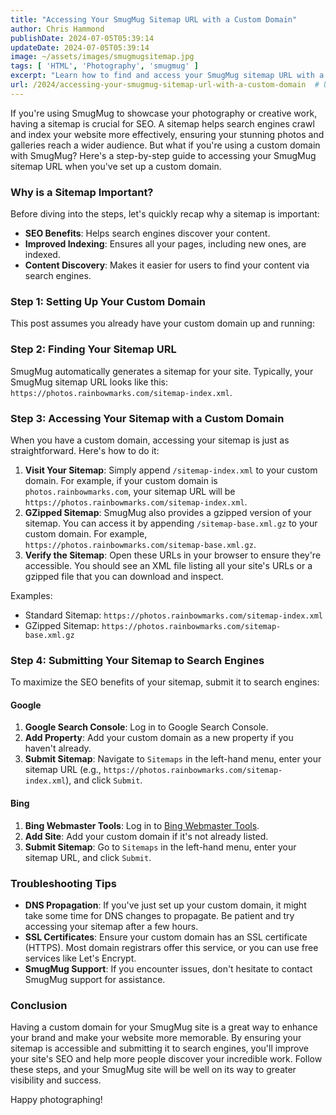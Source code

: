 ```yaml
---
title: "Accessing Your SmugMug Sitemap URL with a Custom Domain"
author: Chris Hammond
publishDate: 2024-07-05T05:39:14
updateDate: 2024-07-05T05:39:14
image: ~/assets/images/smugmugsitemap.jpg
tags: [ 'HTML', 'Photography', 'smugmug' ]
excerpt: "Learn how to find and access your SmugMug sitemap URL with a custom domain for better SEO. Follow this guide to maximize your website's visibility and reach."
url: /2024/accessing-your-smugmug-sitemap-url-with-a-custom-domain  # Use the generated URL with year
---
```

<p>If you&#39;re using SmugMug to showcase your photography or creative work, having a sitemap is crucial for SEO. A sitemap helps search engines crawl and index your website more effectively, ensuring your stunning photos and galleries reach a wider audience. But what if you&#39;re using a custom domain with SmugMug? Here&#39;s a step-by-step guide to accessing your SmugMug sitemap URL when you&#39;ve set up a custom domain.</p>  <h3>Why is a Sitemap Important?</h3>  <p>Before diving into the steps, let&#39;s quickly recap why a sitemap is important:</p>  <ul>  <li><strong>SEO Benefits</strong>: Helps search engines discover your content.</li>  <li><strong>Improved Indexing</strong>: Ensures all your pages, including new ones, are indexed.</li>  <li><strong>Content Discovery</strong>: Makes it easier for users to find your content via search engines.</li> </ul>  <h3>Step 1: Setting Up Your Custom Domain</h3>  <p>This post assumes you already have your custom domain up and running:</p>  <h3>Step 2: Finding Your Sitemap URL</h3>  <p>SmugMug automatically generates a sitemap for your site. Typically, your SmugMug sitemap URL looks like this: <code> https://photos.rainbowmarks.com/sitemap-index.xml</code>.</p>  <h3>Step 3: Accessing Your Sitemap with a Custom Domain</h3>  <p>When you have a custom domain, accessing your sitemap is just as straightforward. Here&#39;s how to do it:</p>  <ol>  <li><strong>Visit Your Sitemap</strong>: Simply append <code>/sitemap-index.xml</code> to your custom domain. For example, if your custom domain is <code>photos.rainbowmarks.com</code>, your sitemap URL will be <code>https://photos.rainbowmarks.com/sitemap-index.xml</code>.</li>  <li><strong>GZipped Sitemap</strong>: SmugMug also provides a gzipped version of your sitemap. You can access it by appending <code>/sitemap-base.xml.gz</code> to your custom domain. For example, <code>https://photos.rainbowmarks.com/sitemap-base.xml.gz</code>.</li>  <li><strong>Verify the Sitemap</strong>: Open these URLs in your browser to ensure they&#39;re accessible. You should see an XML file listing all your site&#39;s URLs or a gzipped file that you can download and inspect.</li> </ol>  <p>Examples:</p>  <ul>  <li>Standard Sitemap: <code>https://photos.rainbowmarks.com/sitemap-index.xml</code></li>  <li>GZipped Sitemap: <code>https://photos.rainbowmarks.com/sitemap-base.xml.gz</code></li> </ul>  <h3>Step 4: Submitting Your Sitemap to Search Engines</h3>  <p>To maximize the SEO benefits of your sitemap, submit it to search engines:</p>  <h4>Google</h4>  <ol>  <li><strong>Google Search Console</strong>: Log in to <a rel="noreferrer" target="_new">Google Search Console</a>.</li>  <li><strong>Add Property</strong>: Add your custom domain as a new property if you haven&#39;t already.</li>  <li><strong>Submit Sitemap</strong>: Navigate to <code>Sitemaps</code> in the left-hand menu, enter your sitemap URL (e.g., <code>https://photos.rainbowmarks.com/sitemap-index.xml</code>), and click <code>Submit</code>.</li> </ol>  <h4>Bing</h4>  <ol>  <li><strong>Bing Webmaster Tools</strong>: Log in to <a href="https://www.bing.com/webmasters/" rel="noreferrer" target="_new">Bing Webmaster Tools</a>.</li>  <li><strong>Add Site</strong>: Add your custom domain if it&#39;s not already listed.</li>  <li><strong>Submit Sitemap</strong>: Go to <code>Sitemaps</code> in the left-hand menu, enter your sitemap URL, and click <code>Submit</code>.</li> </ol>  <h3>Troubleshooting Tips</h3>  <ul>  <li><strong>DNS Propagation</strong>: If you&#39;ve just set up your custom domain, it might take some time for DNS changes to propagate. Be patient and try accessing your sitemap after a few hours.</li>  <li><strong>SSL Certificates</strong>: Ensure your custom domain has an SSL certificate (HTTPS). Most domain registrars offer this service, or you can use free services like Let&#39;s Encrypt.</li>  <li><strong>SmugMug Support</strong>: If you encounter issues, don&#39;t hesitate to contact SmugMug support for assistance.</li> </ul>  <h3>Conclusion</h3>  <p>Having a custom domain for your SmugMug site is a great way to enhance your brand and make your website more memorable. By ensuring your sitemap is accessible and submitting it to search engines, you&#39;ll improve your site&#39;s SEO and help more people discover your incredible work. Follow these steps, and your SmugMug site will be well on its way to greater visibility and success.</p>  <p>Happy photographing!</p> 

